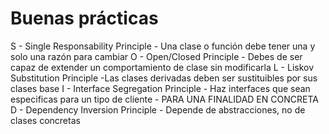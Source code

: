 # Buenas prácticas 

S - Single Responsability Principle - Una clase o función debe tener una y solo una razón para cambiar
O - Open/Closed Principle - Debes de ser capaz de extender un comportamiento de clase sin modificarla
L - Liskov Substitution Principle -Las clases derivadas deben ser sustituibles por sus clases base 
I - Interface Segregation Principle - Haz interfaces que sean especificas para un tipo de cliente - PARA UNA FINALIDAD EN CONCRETA
D - Dependency Inversion Principle - Depende de abstracciones, no de clases concretas